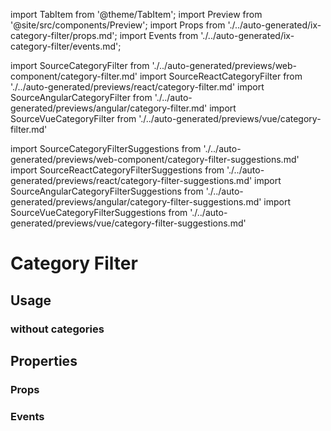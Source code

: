 import TabItem from '@theme/TabItem';
import Preview from '@site/src/components/Preview';
import Props from './../auto-generated/ix-category-filter/props.md';
import Events from './../auto-generated/ix-category-filter/events.md';

import SourceCategoryFilter from './../auto-generated/previews/web-component/category-filter.md'
import SourceReactCategoryFilter from './../auto-generated/previews/react/category-filter.md'
import SourceAngularCategoryFilter from './../auto-generated/previews/angular/category-filter.md'
import SourceVueCategoryFilter from './../auto-generated/previews/vue/category-filter.md'

import SourceCategoryFilterSuggestions from './../auto-generated/previews/web-component/category-filter-suggestions.md'
import SourceReactCategoryFilterSuggestions from './../auto-generated/previews/react/category-filter-suggestions.md'
import SourceAngularCategoryFilterSuggestions from './../auto-generated/previews/angular/category-filter-suggestions.md'
import SourceVueCategoryFilterSuggestions from './../auto-generated/previews/vue/category-filter-suggestions.md'

# Category Filter

## Usage

<Preview name="category-filter" height="12rem">
  <TabItem value="javascript">
    <SourceCategoryFilter />
  </TabItem>
  <TabItem value="react">
    <SourceReactCategoryFilter />
  </TabItem>
  <TabItem value="vue">
    <SourceVueCategoryFilter />
  </TabItem>
  <TabItem value="angular">
    <SourceAngularCategoryFilter />
  </TabItem>
</Preview>

### without categories

<Preview name="category-filter-suggestions" height="12rem">
  <TabItem value="javascript">
    <SourceCategoryFilterSuggestions />
  </TabItem>
  <TabItem value="react">
    <SourceReactCategoryFilterSuggestions />
  </TabItem>
  <TabItem value="vue">
    <SourceVueCategoryFilterSuggestions />
  </TabItem>
  <TabItem value="angular">
    <SourceAngularCategoryFilterSuggestions />
  </TabItem>
</Preview>

## Properties

### Props

<Props />

### Events

<Events />
